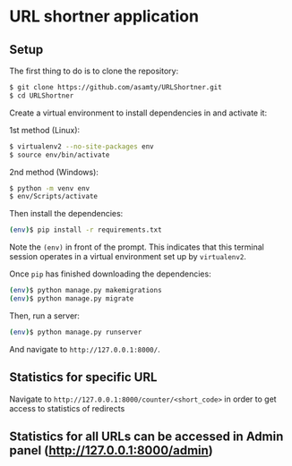 # URL shortner application

## Setup

The first thing to do is to clone the repository:

```sh
$ git clone https://github.com/asamty/URLShortner.git
$ cd URLShortner
```

Create a virtual environment to install dependencies in and activate it:

1st method (Linux):

```sh
$ virtualenv2 --no-site-packages env
$ source env/bin/activate
```

2nd method (Windows):

```sh
$ python -m venv env
$ env/Scripts/activate
```

Then install the dependencies:

```sh
(env)$ pip install -r requirements.txt
```
Note the `(env)` in front of the prompt. This indicates that this terminal
session operates in a virtual environment set up by `virtualenv2`.

Once `pip` has finished downloading the dependencies:
```sh
(env)$ python manage.py makemigrations
(env)$ python manage.py migrate
```
Then, run a server:
```sh
(env)$ python manage.py runserver
```
And navigate to `http://127.0.0.1:8000/`.

## Statistics for specific URL

Navigate to `http://127.0.0.1:8000/counter/<short_code>` in order to get access to statistics of redirects

## Statistics for all URLs can be accessed in Admin panel (http://127.0.0.1:8000/admin)


